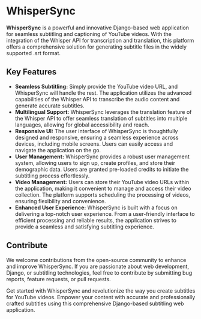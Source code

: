 # WhisperSync

**WhisperSync** is a powerful and innovative Django-based web application for seamless subtitling and captioning of YouTube videos. With the integration of the Whisper API for transcription and translation, this platform offers a comprehensive solution for generating subtitle files in the widely supported .srt format.

## Key Features

- **Seamless Subtitling:** Simply provide the YouTube video URL, and WhisperSync will handle the rest. The application utilizes the advanced capabilities of the Whisper API to transcribe the audio content and generate accurate subtitles.
- **Multilingual Support:** WhisperSync leverages the translation feature of the Whisper API to offer seamless translation of subtitles into multiple languages, allowing for global accessibility and reach.
- **Responsive UI:** The user interface of WhisperSync is thoughtfully designed and responsive, ensuring a seamless experience across devices, including mobile screens. Users can easily access and navigate the application on the go.
- **User Management:** WhisperSync provides a robust user management system, allowing users to sign up, create profiles, and store their demographic data. Users are granted pre-loaded credits to initiate the subtitling process effortlessly.
- **Video Management:** Users can store their YouTube video URLs within the application, making it convenient to manage and access their video collection. The platform supports scheduling the processing of videos, ensuring flexibility and convenience.
- **Enhanced User Experience:** WhisperSync is built with a focus on delivering a top-notch user experience. From a user-friendly interface to efficient processing and reliable results, the application strives to provide a seamless and satisfying subtitling experience.

## Contribute

We welcome contributions from the open-source community to enhance and improve WhisperSync. If you are passionate about web development, Django, or subtitling technologies, feel free to contribute by submitting bug reports, feature requests, or pull requests.

Get started with WhisperSync and revolutionize the way you create subtitles for YouTube videos. Empower your content with accurate and professionally crafted subtitles using this comprehensive Django-based subtitling web application.
